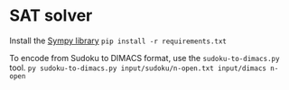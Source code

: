 # SAT solver
Install the [Sympy library](https://docs.sympy.org)
`pip install -r requirements.txt`


To encode from Sudoku to DIMACS format, use the `sudoku-to-dimacs.py` tool. 
`py sudoku-to-dimacs.py input/sudoku/n-open.txt input/dimacs n-open`
